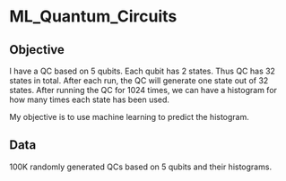 # ML_Quantum_Circuits

## Objective

I have a QC based on 5 qubits. Each qubit has 2 states. Thus QC has 32 states in total. After each run, the QC will generate one state out of 32 states. After running the QC for 1024 times, we can have a histogram for how many times each state has been used.

My objective is to use machine learning to predict the histogram.

## Data

100K randomly generated QCs based on 5 qubits and their histograms.

